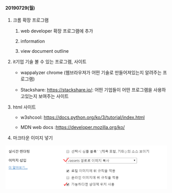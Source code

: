 #### 20190729(월)

1. 크롬 확장 프로그램

   1. web developer 확장 프로그램에 추가

   2. information 

   3. view document outline







2. it기업 기술 볼 수 있는 프로그램, 사이트

   - wappalyzer chrome 
     (웹브라우져가 어떤 기술로 만들어져있는지 알려주는 프로그램)

   - Stackshare: https://stackshare.io/: 어떤 기업들이 어떤 프로그램을 사용하고있는지 보여주는 사이트



3. html 사이트

   - w3shcool: https://docs.python.org/ko/3/tutorial/index.html

   - MDN web docs :https://developer.mozilla.org/ko/

   

4. 마크타운 이미지 넣기

   

![캡처](assets/캡처.PNG)

